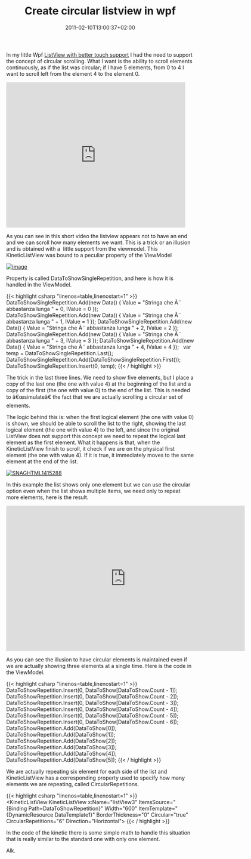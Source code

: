 ﻿---
title: "Create circular listview in wpf"
description: ""
date: 2011-02-10T13:00:37+02:00
draft: false
tags: [WPF]
categories: [WPF]
---
In my little Wpf [ListView with better touch support](http://www.codewrecks.com/blog/index.php/2010/12/20/wpf-listview-with-better-touch-support/) I had the need to support the concept of circular scrolling. What I want is the ability to scroll elements continuously, as if the list was circular; if I have 5 elements, from 0 to 4 I want to scroll left from the element 4 to the element 0.

<iframe title="YouTube video player" height="390" src="http://www.youtube.com/embed/-YQxxyCUNLo" frameborder="0" width="480" allowfullscreen="allowfullscreen"></iframe>

As you can see in this short video the listview appears not to have an end and we can scroll how many elements we want. This is a trick or an illusion and is obtained with a  little support from the viewmodel. This KineticListView was bound to a peculiar property of the ViewModel

[![image](https://www.codewrecks.com/blog/wp-content/uploads/2011/02/image_thumb5.png "image")](https://www.codewrecks.com/blog/wp-content/uploads/2011/02/image5.png)

Property is called DataToShowSingleRepetition, and here is how it is handled in the ViewModel.

{{< highlight csharp "linenos=table,linenostart=1" >}}
DataToShowSingleRepetition.Add(new Data() { Value = "Stringa che Ã¨ abbastanza lunga " + 0, IValue = 0 });
DataToShowSingleRepetition.Add(new Data() { Value = "Stringa che Ã¨ abbastanza lunga " + 1, IValue = 1 });
DataToShowSingleRepetition.Add(new Data() { Value = "Stringa che Ã¨ abbastanza lunga " + 2, IValue = 2 });
DataToShowSingleRepetition.Add(new Data() { Value = "Stringa che Ã¨ abbastanza lunga " + 3, IValue = 3 });
DataToShowSingleRepetition.Add(new Data() { Value = "Stringa che Ã¨ abbastanza lunga " + 4, IValue = 4 });
 
var temp = DataToShowSingleRepetition.Last();
DataToShowSingleRepetition.Add(DataToShowSingleRepetition.First());
DataToShowSingleRepetition.Insert(0, temp);
{{< / highlight >}}

The trick in the last three lines. We need to show five elements, but I place a copy of the last one (the one with value 4) at the beginning of the list and a copy of the first (the one with value 0) to the end of the list. This is needed to â€œsimulateâ€ the fact that we are actually scrolling a circular set of elements.

The logic behind this is: when the first logical element (the one with value 0) is shown, we should be able to scroll the list to the right, showing the last logical element (the one with value 4) to the left, and since the original ListView does not support this concept we need to repeat the logical last element as the first element. What it happens is that, when the KineticListView finish to scroll, it check if we are on the physical first element (the one with value 4). If it is true, it immediately moves to the same element at the end of the list.

[![SNAGHTML1415288](https://www.codewrecks.com/blog/wp-content/uploads/2011/02/SNAGHTML1415288_thumb.png "SNAGHTML1415288")](https://www.codewrecks.com/blog/wp-content/uploads/2011/02/SNAGHTML1415288.png)

In this example the list shows only one element but we can use the circular option even when the list shows multiple items, we need only to repeat more elements, here is the result.

<iframe title="YouTube video player" height="390" src="http://www.youtube.com/embed/FDsbyoFJ7FA" frameborder="0" width="640" allowfullscreen="allowfullscreen"></iframe>

As you can see the illusion to have circular elements is maintained even if we are actually showing three elements at a single time. Here is the code in the ViewModel.

{{< highlight csharp "linenos=table,linenostart=1" >}}
DataToShowRepetition.Insert(0, DataToShow[DataToShow.Count - 1]);
DataToShowRepetition.Insert(0, DataToShow[DataToShow.Count - 2]);
DataToShowRepetition.Insert(0, DataToShow[DataToShow.Count - 3]);
DataToShowRepetition.Insert(0, DataToShow[DataToShow.Count - 4]);
DataToShowRepetition.Insert(0, DataToShow[DataToShow.Count - 5]);
DataToShowRepetition.Insert(0, DataToShow[DataToShow.Count - 6]);
DataToShowRepetition.Add(DataToShow[0]);
DataToShowRepetition.Add(DataToShow[1]);
DataToShowRepetition.Add(DataToShow[2]);
DataToShowRepetition.Add(DataToShow[3]);
DataToShowRepetition.Add(DataToShow[4]);
DataToShowRepetition.Add(DataToShow[5]);
{{< / highlight >}}

We are actually repeating six element for each side of the list and KineticListView has a corresponding property used to specify how many elements we are repeating, called CircularRepetitions.

{{< highlight csharp "linenos=table,linenostart=1" >}}
<KineticListView:KineticListView
x:Name="listView3" ItemsSource="{Binding Path=DataToShowRepetition}"
Width="600"
ItemTemplate="{DynamicResource DataTemplate1}"
BorderThickness="0"
Circular="true"
CircularRepetitions="6"
Direction="Horizontal">
{{< / highlight >}}

In the code of the kinetic there is some simple math to handle this situation that is really similar to the standard one with only one element.

Alk.
